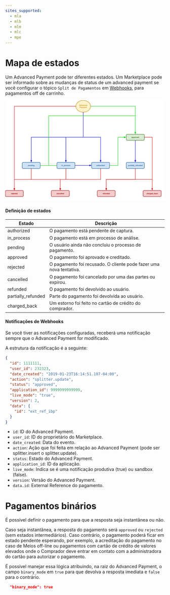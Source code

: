 ```yaml
---
sites_supported:
  - mla
  - mlb
  - mlm
  - mlc
  - mpe
---
```


# Mapa de estados

Um Advanced Payment pode ter diferentes estados.
Um Marketplace pode ser informado sobre as mudanças de status de um advanced payment se você configurar o tópico `Split de Pagamentos` em [Webhooks](https://www.mercadopago.com/mlb/account/webhooks), para pagamentos off de carrinho.

![Status map](/images/advanced-payments/advanced-payments-status-map.png)

#### Definição de estados

Estado              |Descrição                                                              |
--------------------|-----------------------------------------------------------------------|
authorized          |O pagamento está pendente de captura.                                  |
in_process          |O pagamento está em processo de análise.                               |
pending             |O usuário ainda não concluiu o processo de pagamento.                  |
approved            |O pagamento foi aprovado e creditado.                                  |
rejected            |O pagamento foi recusado. O cliente pode fazer uma nova tentativa.     |
cancelled           |O pagamento foi cancelado por uma das partes ou expirou.               |
refunded            |O pagamento foi devolvido ao usuário.                                  |
partially_refunded  |Parte do pagamento foi devolvida ao usuário.                           |
charged_back        |Um estorno foi feito no cartão de crédito do comprador.                |

#### Notificações de Webhooks

Se você tiver as notificações configuradas, receberá uma notificação sempre que o Advanced Payment for modificado.

A estrutura da notificação é a seguinte:

```json
{
  "id": 1111111,
  "user_id": 232323,
  "date_created": "2019-01-23T16:14:51.107-04:00",
  "action": "splitter.update",
  "status": "approved",
  "application_id": 9999999999999,
  "live_mode": "true",
  "version": 2,
  "data": {
    "id": "ext_ref_ibp"
  }
}
```

* `id`: ID do Advanced Payment.
* `user_id`: ID do proprietário do Marketplace.
* `date_created`: Data do evento.
* `action`: Ação que foi feita em relação ao Advanced Payment (pode ser splitter.insert o splitter.update).
* `status`: Estado do Advanced Payment.
* `application_id`: ID da aplicação.
* `live_mode`: Indica se é uma notificação produtiva (true) ou sandbox (false).
* `version`: Versão do Advanced Payment.
* `data.id`: External Reference do pagamento.

# Pagamentos binários

É possível definir o pagamento para que a resposta seja instantânea ou não.

Caso seja instantânea, a resposta do pagamento será `approved` ou `rejected` (sem estados intermediários). Caso contrário, o pagamento poderá ficar em estado pendente esperando, por exemplo, a acreditação do pagamento no caso de Meios off-line ou pagamentos com cartão de crédito de valores elevados onde o Comprador deve entrar em contato com a administradora do cartão para autorizar o pagamento.

É possível manejar essa lógica atribuindo, na raiz do Advanced Payment, o campo `binary_mode` em `true` para que devolva a resposta imediata e `false` para o contrário.

```json
  "binary_mode": true
```
